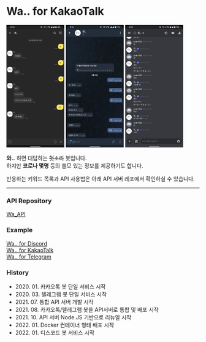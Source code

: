 ﻿# Wa.. for KakaoTalk

<img src="README_IMG/Usage_Kakaotalk.png" width="30%" height="30%" alt="KakaoTalk Example"></img>
<img src="README_IMG/Usage_Telegram.png" width="30%" height="30%" alt="Telegram Example"></img>
<img src="README_IMG/Usage_Discord.png" width="30%" height="30%" alt="Discord Example"></img>

**와..** 하면 대답하는 ~~헛소리~~ 봇입니다.<br/>
하지만 **코로나 몇명** 등의 쓸모 있는 정보를 제공하기도 합니다.

반응하는 키워드 목록과 API 사용법은 아래 API 서버 레포에서 확인하실 수 있습니다.

***

### API Repository

[Wa_API](https://github.com/yymin1022/Wa_API)

### Example

[Wa.. for Discord](https://github.com/yymin1022/Wa_Bot_Discord)<br/>
[Wa.. for KakaoTalk](https://github.com/yymin1022/Wa_Bot_KakaoTalk)<br/>
[Wa.. for Telegram](https://github.com/yymin1022/Wa_Bot_Telegram)

### History

* 2020\. 01\. 카카오톡 봇 단일 서비스 시작
* 2020\. 03\. 텔레그램 봇 단일 서비스 시작
* 2021\. 07\. 통합 API 서버 개발 시작
* 2021\. 08\. 카카오톡/텔레그램 봇을 API서버로 통합 및 배포 시작
* 2021\. 10\. API 서버 Node.JS 기반으로 리뉴얼 시작
* 2022\. 01\. Docker 컨테이너 형태 배포 시작
* 2022\. 01\. 디스코드 봇 서비스 시작
